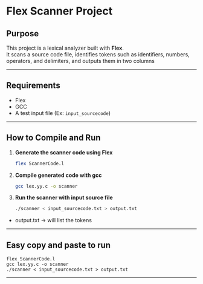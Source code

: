 # Flex Scanner Project

## Purpose
This project is a lexical analyzer built with **Flex**.  
It scans a source code file, identifies tokens such as identifiers, numbers, operators, and delimiters, and outputs them in two columns  

---

## Requirements
- Flex
- GCC
- A test input file (Ex: `input_sourcecode`)

---

## How to Compile and Run

1. **Generate the scanner code using Flex**
   ```bash
   flex ScannerCode.l
2. **Compile generated code with gcc** 
    ```bash
    gcc lex.yy.c -o scanner
3. **Run the scanner with input source file**
    ```bash 
    ./scanner < input_sourcecode.txt > output.txt
- output.txt -> will list the tokens
---

## Easy copy and paste to run
    flex ScannerCode.l
    gcc lex.yy.c -o scanner
    ./scanner < input_sourcecode.txt > output.txt

---